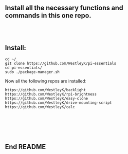 ## Install all the necessary functions and commands in this one repo.

<br>
<br>

## Install:

```
cd ~/
git clone https://github.com/WestleyK/pi-essentials
cd pi-essentials/
sudo ./package-manager.sh
```
Now all the following repos are installed: <br>
```
https://github.com/WestleyK/backlight
https://github.com/WestleyK/rpi-brightness
https://github.com/WestleyK/easy-clone
https://github.com/WestleyK/drive-mounting-script
https://github.com/WestleyK/calc
```

<br>
<br>






<br>
<br>

## End README


<br>
<br>




